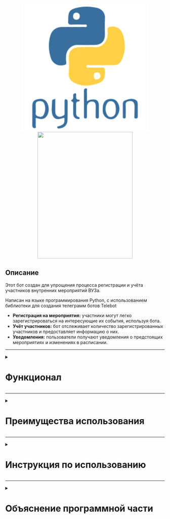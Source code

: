 <div align = "center" id="badges">
  <img src = "https://github.com/devicons/devicon/blob/master/icons/python/python-original-wordmark.svg" width = 400 height = 400>
  <img src="https://static.tildacdn.com/tild3265-3339-4763-a432-653963306263/5cab03cdd636b72c9e61.gif" width = 300 height = 400/>
</div>
<h2>Описание</h2>
<p>Этот бот создан для упрощения процесса регистрации и учёта участников внутренних мероприятий ВУЗа.</p>
<p>Написан на языке программирования Python, с использованием библиотеки для создания телеграмм ботов Telebot</p>
<ul>
    <li><strong>Регистрация на мероприятия:</strong> участники могут легко зарегистрироваться на интересующие их события, используя бота.</li>
    <li><strong>Учёт участников:</strong> бот отслеживает количество зарегистрированных участников и предоставляет информацию о них.</li>
    <li><strong>Уведомления:</strong> пользователи получают уведомления о предстоящих мероприятиях и изменениях в расписании.</li>
</ul>
<hr>

<details>
  <summary><h1>Функционал</h1></summary>
  <img src = "https://github.com/user-attachments/assets/4b553283-ad16-4fd1-b427-14792ff09cae">
  <h2>Функции бота</h2>
  <h3>1. Создание мероприятия</h3>
  <p>Эта функция позволяет организаторам создавать новые события для регистрации участников. Процесс создания мероприятия включает в себя следующие шаги:</p>
  <ul>
      <li>Выбор типа мероприятия (например, конференция, семинар, мастер-класс и т. д.).</li>
      <li>Указание даты, времени и места проведения.</li>
      <li>Настройка параметров регистрации (например, количество участников, требования к регистрации и т. п.).</li>
  </ul>
  <p>После создания мероприятия организаторы могут управлять им через бота, изменяя параметры или удаляя событие.</p>
  
  <h3>2. Запись на мероприятие</h3>
  <p>Функция записи на мероприятие позволяет участникам регистрироваться на интересующие их события. Процесс записи включает в себя:</p>
  <ul>
      <li>Поиск доступных мероприятий с помощью бота.</li>
      <li>Просмотр информации о мероприятии (дата, время, место и т.д.).</li>
      <li>Отправка заявки на регистрацию с указанием своих данных (имя, фамилия, электронная почта и другие контактные данные).</li>
  </ul>
  <p>Бот обрабатывает заявки и отправляет уведомления участникам о подтверждении регистрации или об отказе.</p>
  
  <h3>3. Получение списка участников</h3>
  <p>Организаторы могут получить список зарегистрированных участников для управления мероприятием. Бот предоставляет возможность экспорта данных о  зарегистрированных участниках в формате CSV. Это позволяет анализировать данные о регистрации и улучшать организацию будущих мероприятий.</p>
  
  <h3>4. Уведомления</h3>
  <p>Бот отправляет уведомления участникам и организаторам о различных событиях. Например, участники получают уведомления о подтверждении регистрации или отказе, а организаторы — о количестве зарегистрированных участников. Уведомления помогают поддерживать связь между организаторами и участниками, обеспечивая эффективное взаимодействие.</p>
</details>


<hr>
<details>
  <summary><h1>Преимущества использования</h1></summary>
  <ul>
    <li>Экономия времени и усилий.</li>
    <li>Удобство и доступность.</li>
    <li>Повышение эффективности организации мероприятий.</li>
  </ul>
</details>

<hr>

<details>
  <summary><h1>Инструкция по использованию</h1></summary>
  <h2>Начало работы</h2>
  <p>
    Чтобы зарегистрироваться в боте, нажмите кнопку «<b>«Запустить»</b>». Введите свои ФИО, ИКГ или название кафедры. Эти данные будут предоставлены организаторам мероприятия. После ввода данных вы сможете пользоваться всеми функциями бота. Авторизация происходит по статическому id чата, который присваивается каждому пользователю самим телеграммом.
</p>
  <h2>Главное меню</h2>
  <img src = "https://github.com/user-attachments/assets/a6a73f8c-434a-46b3-a3f0-2f2e1dd18c2b">
  <p>
    <b>Актуальные мероприятия</b>: здесь вы найдёте информацию о предстоящих событиях, которые вас могут заинтересовать. Мы постоянно обновляем список мероприятий, чтобы вы не пропустили ничего важного.
</p>
<p>
    <b>Мои мероприятия</b>: в этом разделе вы сможете увидеть все события, на которые вы зарегистрировались. Это поможет вам отслеживать свои планы и не забыть о важных мероприятиях.
</p>
<p>
    <b>Мой профиль</b>: перейдите в этот раздел, чтобы просмотреть и отредактировать свои личные данные. Здесь вы также сможете настроить уведомления о новых мероприятиях и изменить другие параметры профиля.
</p>
  <h3><b>Следующие кнопки предназначены для организаторов, и обычным пользователям не показываются</b></h3>
<p>
    <b>Создать мероприятие</b>: если у вас есть идея для события, которое вы хотели бы провести, воспользуйтесь этой функцией. Вы сможете создать мероприятие и пригласить участников, а также настроить его параметры.
</p>
<p>
    <b>Список созданных мероприятий</b>: в данном разделе вы увидите все мероприятия, которые вы создали. Это позволит вам контролировать процесс организации событий и следить за их проведением.
</p>

  
</details>

<hr>

<details>
  <summary><h1>Объяснение программной части</h1></summary>
  <img src = "https://github.com/user-attachments/assets/f3f3b390-55d2-4b52-9d51-e7514fbbadc2">
  <details>
      <summary align = "center"><h2>bot_main.py</h2></summary>
<p>Эта программа является основной логической частью бота, написанного на языке Python с применением библиотеки Telebot. Она содержит в себе все необходимые функции для работы с пользователем, включая регистрацию, управление кнопками и взаимодействие с базой данных.</p>
<h3>Основные компоненты программы:</h4>
<li>
Регистрация пользователя. Программа позволяет пользователям регистрироваться в системе, используя свои учётные данные. Это обеспечивает персонализированный опыт использования бота и возможность сохранения истории взаимодействия с каждым пользователем.
</li>
<li>
Управление кнопками. В программе реализована логика работы кнопок, которые могут быть использованы для выполнения различных команд и функций. Например, кнопки могут использоваться для отправки сообщений, выполнения определённых действий или взаимодействия с базой данных.
</li>
<li>
Взаимодействие с базой данных. Программа может взаимодействовать с базой данных для хранения и извлечения информации о пользователях и их действиях. Это позволяет боту сохранять историю взаимодействия с пользователями и предоставлять персонализированные рекомендации и предложения.
</li>
<li>
Логика работы бота. Основная программа определяет логику работы бота, включая обработку команд от пользователей, выполнение действий на основе этих команд и взаимодействие с другими компонентами системы.
</li>
<li>
Обработка исключений. Программа также включает обработку исключений, чтобы обеспечить стабильность и надёжность работы бота.
</li>
<li>
Дополнительные функции. Кроме основных компонентов, программа может содержать дополнительные функции, такие как отправка уведомлений, интеграция с внешними сервисами и т. д.
</li>

  </details>
  
  <details>
      <summary align = "center"><h2>create_excel.py</h2></summary>
    <p>Эта программа позволяет создавать Excel-файлы на основе данных, представленных в виде DataFrame.</p>

<ul>
    <li><strong>Получение списка участников в виде набора кортежей</strong> программа получает набор</li>
    <li><strong>Преобразование и запись</strong> программа преобразует набор кортежей в DataFrame</li>
    <li><strong>Создание Excel-файла:</strong> программа преобразует DataFrame в Excel-файл.</li>
    <li><strong>Вывод списка участников:</strong> программа отправляет список участников мероприятия в формате Excel.</li>
</ul>
  </details>
  
  <details>
      <summary align = "center"><h2>database.py</h2></summary>
    <p>Эта программа позволяет отправлять запросы к базе данных PostgreSQL, получать ответы и обрабатывать возможные ошибки.</p>

<ul>
    <li><strong>Подключение к базе данных:</strong> программа устанавливает соединение с базой данных PostgreSQL.</li>
    <li><strong>Отправка запроса:</strong> пользователь вводит строку с запросом, который отправляется в базу данных.</li>
    <li><strong>Получение ответа:</strong> база данных обрабатывает запрос и возвращает ответ.</li>
    <li><strong>Обработка ошибок:</strong> если возникает ошибка, программа выводит сообщение об ошибке.</li>
</ul>
<p>В программе используется библиотека psycopg2, а также её внутренняя функция обработки ошибок, полученных от БД.</p>
  </details>
  
</details>


